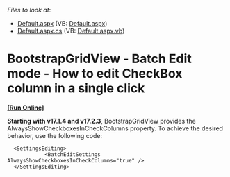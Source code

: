 <!-- default file list -->
*Files to look at*:

* [Default.aspx](./CS/Default.aspx) (VB: [Default.aspx](./VB/Default.aspx))
* [Default.aspx.cs](./CS/Default.aspx.cs) (VB: [Default.aspx.vb](./VB/Default.aspx.vb))

<!-- default file list end -->
# BootstrapGridView - Batch Edit mode - How to edit CheckBox column in a single click
<!-- run online -->
**[[Run Online]](https://codecentral.devexpress.com/t520290/)**
<!-- run online end -->


**Starting with v17.1.4 and v17.2.3**, BootstrapGridView provides the AlwaysShowCheckboxesInCheckColumns property. To achieve the desired behavior, use the following code:

```
  <SettingsEditing>
            <BatchEditSettings AlwaysShowCheckboxesInCheckColumns="true" />
  </SettingsEditing>
```

